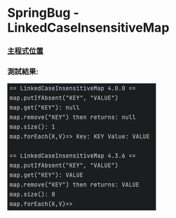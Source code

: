 # SpringBug - LinkedCaseInsensitiveMap

### **[主程式位置](https://github.com/LaplusIjns/springbug/blob/main/src/main/java/tw/linkedin/studygroup/springbug/App.java)**

### 測試結果:
![image](etc/result.png?raw=true "result")
